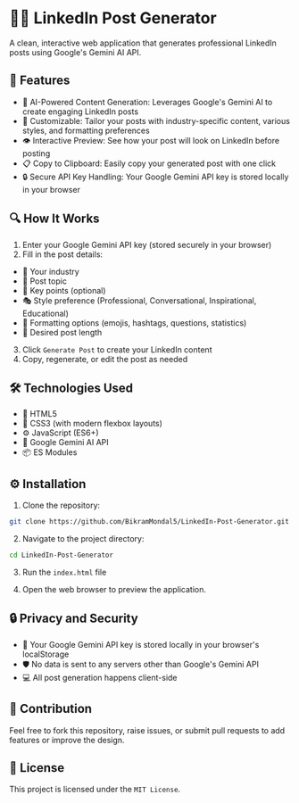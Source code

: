 # 🚀✨ LinkedIn Post Generator
A clean, interactive web application that generates professional LinkedIn posts using Google's Gemini AI API.

## 🌟 Features
- 🤖 AI-Powered Content Generation: Leverages Google's Gemini AI to create engaging LinkedIn posts
- 🔧 Customizable: Tailor your posts with industry-specific content, various styles, and formatting preferences
- 👁️ Interactive Preview: See how your post will look on LinkedIn before posting
- 📋 Copy to Clipboard: Easily copy your generated post with one click
- 🔒 Secure API Key Handling: Your Google Gemini API key is stored locally in your browser

## 🔍 How It Works

1. Enter your Google Gemini API key (stored securely in your browser)
2. Fill in the post details:

  - 🏢 Your industry
  - 📝 Post topic
  - 📌 Key points (optional)
  - 🎭 Style preference (Professional, Conversational, Inspirational, Educational)
  - 🎨 Formatting options (emojis, hashtags, questions, statistics)
  - 📏 Desired post length


3. Click `Generate Post` to create your LinkedIn content
4. Copy, regenerate, or edit the post as needed

## 🛠️ Technologies Used
- 📄 HTML5
- 🎨 CSS3 (with modern flexbox layouts)
- ⚙️ JavaScript (ES6+)
- 🧠 Google Gemini AI API
- 📦 ES Modules

## ⚙️ Installation

1. Clone the repository:
```bash
git clone https://github.com/BikramMondal5/LinkedIn-Post-Generator.git
```

2. Navigate to the project directory:
```bash
cd LinkedIn-Post-Generator
```

3. Run the `index.html` file

4. Open the web browser to preview the application.

## 🔒 Privacy and Security

- 🔑 Your Google Gemini API key is stored locally in your browser's localStorage
- 🛡️ No data is sent to any servers other than Google's Gemini API
- 💻 All post generation happens client-side

## 🤝 Contribution

Feel free to fork this repository, raise issues, or submit pull requests to add features or improve the design.

## 📜 License

This project is licensed under the `MIT License`.
